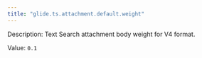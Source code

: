 ```yaml
---
title: "glide.ts.attachment.default.weight"
---
```


Description: Text Search attachment body weight for V4 format.

Value: `0.1`
